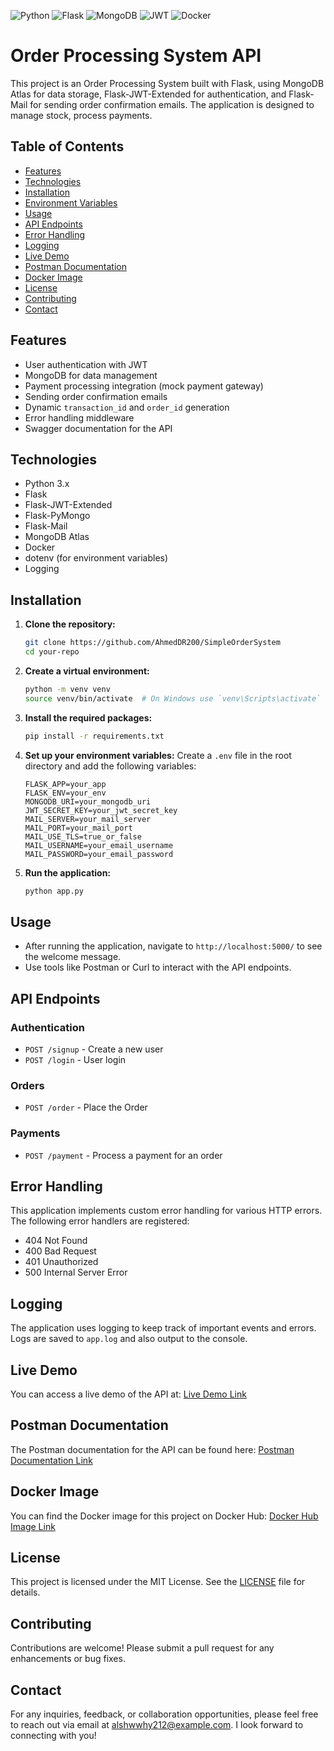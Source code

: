 ![Python](https://img.shields.io/badge/Python-3776AB?style=flat-square&logo=python&logoColor=ffffff)
![Flask](https://img.shields.io/badge/Flask-000000?style=flat-square&logo=flask&logoColor=ffffff)
![MongoDB](https://img.shields.io/badge/MongoDB-47A248?style=flat-square&logo=mongodb&logoColor=ffffff)
![JWT](https://img.shields.io/badge/JWT-black?style=flat-square&logo=jsonwebtokens)
![Docker](https://img.shields.io/badge/Docker-2496ED?style=flat-square&logo=docker&logoColor=ffffff)

# Order Processing System API

This project is an Order Processing System built with Flask, using MongoDB Atlas for data storage, Flask-JWT-Extended for authentication, and Flask-Mail for sending order confirmation emails. The application is designed to manage stock, process payments.

## Table of Contents
- [Features](#features)
- [Technologies](#technologies)
- [Installation](#installation)
- [Environment Variables](#environment-variables)
- [Usage](#usage)
- [API Endpoints](#api-endpoints)
- [Error Handling](#error-handling)
- [Logging](#logging)
- [Live Demo](#live-demo)
- [Postman Documentation](#postman-documentation)
- [Docker Image](#docker-image)
- [License](#license)
- [Contributing](#contributing)
- [Contact](#contact)

## Features
- User authentication with JWT
- MongoDB for data management
- Payment processing integration (mock payment gateway)
- Sending order confirmation emails
- Dynamic `transaction_id` and `order_id` generation
- Error handling middleware
- Swagger documentation for the API

## Technologies
- Python 3.x
- Flask
- Flask-JWT-Extended
- Flask-PyMongo
- Flask-Mail
- MongoDB Atlas
- Docker
- dotenv (for environment variables)
- Logging

## Installation

1. **Clone the repository:**
   ```bash
   git clone https://github.com/AhmedDR200/SimpleOrderSystem
   cd your-repo
   ```

2. **Create a virtual environment:**
   ```bash
   python -m venv venv
   source venv/bin/activate  # On Windows use `venv\Scripts\activate`
   ```

3. **Install the required packages:**
   ```bash
   pip install -r requirements.txt
   ```

4. **Set up your environment variables:**
   Create a `.env` file in the root directory and add the following variables:
   ```env
   FLASK_APP=your_app
   FLASK_ENV=your_env
   MONGODB_URI=your_mongodb_uri
   JWT_SECRET_KEY=your_jwt_secret_key
   MAIL_SERVER=your_mail_server
   MAIL_PORT=your_mail_port
   MAIL_USE_TLS=true_or_false
   MAIL_USERNAME=your_email_username
   MAIL_PASSWORD=your_email_password
   ```

5. **Run the application:**
   ```bash
   python app.py
   ```

## Usage
- After running the application, navigate to `http://localhost:5000/` to see the welcome message.
- Use tools like Postman or Curl to interact with the API endpoints.

## API Endpoints
### Authentication
- `POST /signup` - Create a new user
- `POST /login` - User login

### Orders
- `POST /order` - Place the Order

### Payments
- `POST /payment` - Process a payment for an order

## Error Handling
This application implements custom error handling for various HTTP errors. The following error handlers are registered:
- 404 Not Found
- 400 Bad Request
- 401 Unauthorized
- 500 Internal Server Error

## Logging
The application uses logging to keep track of important events and errors. Logs are saved to `app.log` and also output to the console.

## Live Demo
You can access a live demo of the API at: [Live Demo Link](https://simpleordersystem-production.up.railway.app)

## Postman Documentation
The Postman documentation for the API can be found here: [Postman Documentation Link](https://documenter.getpostman.com/view/28938696/2sAXxV5pyg)

## Docker Image
You can find the Docker image for this project on Docker Hub: [Docker Hub Image Link](https://hub.docker.com/r/ahmedmagdy007/flask-app)

## License
This project is licensed under the MIT License. See the [LICENSE](LICENSE) file for details.

## Contributing
Contributions are welcome! Please submit a pull request for any enhancements or bug fixes.

## Contact
For any inquiries, feedback, or collaboration opportunities, please feel free to reach out via email at [alshwwhy212@example.com](mailto:alshwwhy212@example.com). I look forward to connecting with you!
